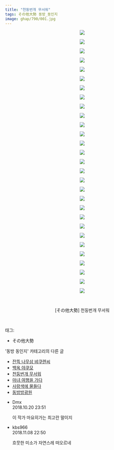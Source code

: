 ```yaml
---
title: "천둥번개 무서워"
tags: その他大勢 동방_동인지
image: ghap/790/001.jpg
---
```

<div class="article">
<p style="text-align: center; clear: none; float: none;"><img src="{{ site.nasurl }}/ghap/790/001.jpg"/></p>
<p style="text-align: center; clear: none; float: none;"><img src="{{ site.nasurl }}/ghap/790/002.jpg"/></p>
<p style="text-align: center; clear: none; float: none;"><img src="{{ site.nasurl }}/ghap/790/003.jpg"/></p>
<p style="text-align: center; clear: none; float: none;"><img src="{{ site.nasurl }}/ghap/790/004.jpg"/></p>
<p style="text-align: center; clear: none; float: none;"><img src="{{ site.nasurl }}/ghap/790/005.jpg"/></p>
<p style="text-align: center; clear: none; float: none;"><img src="{{ site.nasurl }}/ghap/790/006.jpg"/></p>
<p style="text-align: center; clear: none; float: none;"><img src="{{ site.nasurl }}/ghap/790/007.jpg"/></p>
<p style="text-align: center; clear: none; float: none;"><img src="{{ site.nasurl }}/ghap/790/008.jpg"/></p>
<p style="text-align: center; clear: none; float: none;"><img src="{{ site.nasurl }}/ghap/790/009.jpg"/></p>
<p style="text-align: center; clear: none; float: none;"><img src="{{ site.nasurl }}/ghap/790/010.jpg"/></p>
<p style="text-align: center; clear: none; float: none;"><img src="{{ site.nasurl }}/ghap/790/011.jpg"/></p>
<p style="text-align: center; clear: none; float: none;"><img src="{{ site.nasurl }}/ghap/790/012.jpg"/></p>
<p style="text-align: center; clear: none; float: none;"><img src="{{ site.nasurl }}/ghap/790/013.jpg"/></p>
<p style="text-align: center; clear: none; float: none;"><img src="{{ site.nasurl }}/ghap/790/014.jpg"/></p>
<p style="text-align: center; clear: none; float: none;"><img src="{{ site.nasurl }}/ghap/790/015.jpg"/></p>
<p style="text-align: center; clear: none; float: none;"><img src="{{ site.nasurl }}/ghap/790/016.jpg"/></p>
<p style="text-align: center; clear: none; float: none;"><img src="{{ site.nasurl }}/ghap/790/017.jpg"/></p>
<p style="text-align: center; clear: none; float: none;"><img src="{{ site.nasurl }}/ghap/790/018.jpg"/></p>
<p style="text-align: center; clear: none; float: none;"><img src="{{ site.nasurl }}/ghap/790/019.jpg"/></p>
<p style="text-align: center; clear: none; float: none;"><img src="{{ site.nasurl }}/ghap/790/020.jpg"/></p>
<p style="text-align: center; clear: none; float: none;"><img src="{{ site.nasurl }}/ghap/790/021.jpg"/></p>
<p style="text-align: center; clear: none; float: none;"><img src="{{ site.nasurl }}/ghap/790/022.jpg"/></p>
<p style="text-align: center; clear: none; float: none;"><img src="{{ site.nasurl }}/ghap/790/023.jpg"/></p>
<p style="text-align: center; clear: none; float: none;"><img src="{{ site.nasurl }}/ghap/790/024.jpg"/></p>
<p style="text-align: center; clear: none; float: none;"><img src="{{ site.nasurl }}/ghap/790/025.jpg"/></p>
<p style="text-align: center; clear: none; float: none;"><img src="{{ site.nasurl }}/ghap/790/026.jpg"/></p>
<p style="text-align: center; clear: none; float: none;"><img src="{{ site.nasurl }}/ghap/790/027.jpg"/></p>
<p style="text-align: center; clear: none; float: none;"><img src="{{ site.nasurl }}/ghap/790/028.jpg"/></p>
<p style="text-align: center; clear: none; float: none;"><img src="{{ site.nasurl }}/ghap/790/029.jpg"/></p>
<p style="text-align: center; clear: none; float: none;"><br/></p>
<p style="text-align: center; clear: none; float: none;">[その他大勢] 천둥번개 무서워</p>
<p><br/></p>
</div><div class="tagTrail">
<p>태그: </p>
<ul>
<li>その他大勢</li>
</ul>
</div><div class="another">
<p>'동방 동인지' 카테고리의 다른 글</p>
<ul>
<li><a href="/2016-07-10-ghap_792">잔뜩 나무삼 뱌쿠렌씨</a></li>
<li><a href="/2016-07-09-ghap_791">백옥 야쿠모</a></li>
<li><a href="/2016-07-09-ghap_790">천둥번개 무서워</a></li>
<li><a href="/2016-07-09-ghap_789">마녀 여행을 가다</a></li>
<li><a href="/2016-07-09-ghap_788">사랑색에 물들다</a></li>
<li><a href="/2016-07-09-ghap_787">동방방광원</a></li>
</ul>
</div><div class="cb_module cb_fluid">
<div class="cb_wrt cb_profile">
<div class="comment">
<ul>
<li class="cb_thumb_off" id="comment15358996">
<div class="cb_comment_area">
<div class="cb_info_area">
<div class="cb_section">
<span class="cb_nick_name">Dmx</span>
</div>
<div class="cb_section">
<span class="cb_date">2018.10.20 23:51 </span>
</div>
</div>
<div class="cb_dsc_comment">
<p class="cb_dsc">
											이 작가 마요히가는 최고란 말이지
										</p>
</div>
</div></li>
<li class="cb_thumb_off" id="comment15370097">
<div class="cb_comment_area">
<div class="cb_info_area">
<div class="cb_section">
<span class="cb_nick_name">kbs966</span>
</div>
<div class="cb_section">
<span class="cb_date">2018.11.08 22:50 </span>
</div>
</div>
<div class="cb_dsc_comment">
<p class="cb_dsc">
											흐뭇한 미소가 자연스레 떠오르네
										</p>
</div>
</div></li>
</ul>
</div>
</div><!-- commentList close -->
</div>